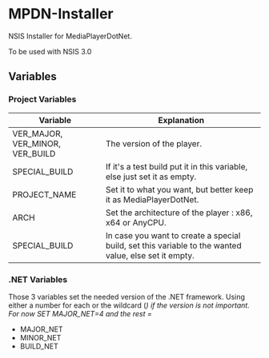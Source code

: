# MPDN-Installer
NSIS Installer for MediaPlayerDotNet.

To be used with NSIS 3.0

## Variables
### Project Variables

Variable  						| Explanation
------------- 					| -------------
VER_MAJOR, VER_MINOR, VER_BUILD	| The version of the player.
SPECIAL_BUILD					| If it's a test build put it in this variable, else just set it as empty.
PROJECT_NAME					| Set it to what you want, but better keep it as MediaPlayerDotNet.
ARCH							| Set the architecture of the player : x86, x64 or AnyCPU.
SPECIAL_BUILD					| In case you want to create a special build, set this variable to the wanted value, else set it empty.

### .NET Variables
Those 3 variables set the needed version of the .NET framework. Using either a number for each or the wildcard (*) if the version is not important. For now SET MAJOR_NET=4 and the rest =*

* MAJOR_NET
* MINOR_NET				
* BUILD_NET